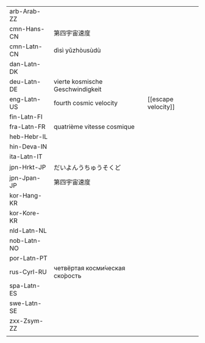 | | | |
|-|-|-|
| arb-Arab-ZZ |  |  |
| cmn-Hans-CN | 第四宇宙速度 |  |
| cmn-Latn-CN | dìsì yǔzhòusùdù |  |
| dan-Latn-DK |  |  |
| deu-Latn-DE | vierte kosmische Geschwindigkeit  |  |
| eng-Latn-US | fourth cosmic velocity | [[escape velocity]] |
| fin-Latn-FI |  |  |
| fra-Latn-FR | quatrième vitesse cosmique |  |
| heb-Hebr-IL |  |  |
| hin-Deva-IN |  |  |
| ita-Latn-IT |  |  |
| jpn-Hrkt-JP | だいよんうちゅうそくど |  |
| jpn-Jpan-JP | 第四宇宙速度 |  |
| kor-Hang-KR |  |  |
| kor-Kore-KR |  |  |
| nld-Latn-NL |  |  |
| nob-Latn-NO |  |  |
| por-Latn-PT |  |  |
| rus-Cyrl-RU | четвёртая косми́ческая ско́рость |  |
| spa-Latn-ES |  |  |
| swe-Latn-SE |  |  |
| zxx-Zsym-ZZ |  |  |
|  |  |  |
